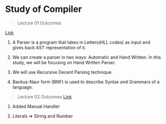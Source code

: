 # Study of Compiler

> Lecture 01 Outcomes

[Link](https://www.youtube.com/watch?v=4m7ubrdbWQU&list=PLGNbPb3dQJ_5FTPfFIg28UxuMpu7k0eT4)

1. A Parser is a program that takes in Letters(HLL codes) as input and gives back AST representation of it.

2. We can create a parser in two ways: Automatic and Hand Written. In this study, we will be focusing on Hand Written Parser.

3. We will use Recursive Decent Parsing technique.

4. Backus-Naur form (BNF) is used to describe Syntax and Grammars of a language.

> Lecture 02 Outcomes
[Link](https://www.youtube.com/watch?v=0ZDPvdp2uFk&list=PLGNbPb3dQJ_5FTPfFIg28UxuMpu7k0eT4&index=2)

1. Added Manual Handler

2. Literals =>  String and Number



